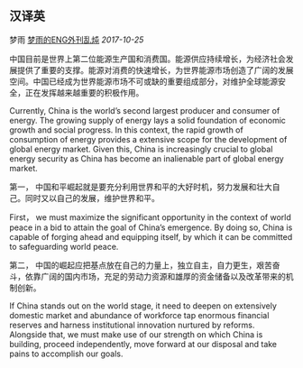 ## 汉译英

梦雨 [梦雨的ENG外刊乱炖](javascript:void(0);) *2017-10-25*

中国目前是世界上第二位能源生产国和消费国。能源供应持续增长，为经济社会发展提供了重要的支撑。能源对消费的快速增长，为世界能源市场创造了广阔的发展空间。中国已经成为世界能源市场不可或缺的重要组成部分，对维护全球能源安全，正在发挥越来越重要的积极作用。

Currently, China is the world’s second largest producer and consumer of energy. The growing supply of energy lays a solid foundation of economic growth and social progress. In this context, the rapid growth of consumption of energy provides a extensive scope for the development of global energy market. Given this, China is increasingly crucial to global energy security as China has become an inalienable part of global energy market.

第一，       中国和平崛起就是要充分利用世界和平的大好时机，努力发展和壮大自己。同时又以自己的发展，维护世界和平。

First， we must maximize the significant opportunity in the context of world peace in a bid to attain the goal of China’s emergence. By doing so, China is capable of forging ahead and equipping itself, by which it can be committed to safeguarding world peace.

第二，       中国的崛起应把基点放在自己的力量上，独立自主，自力更生，艰苦奋斗，依靠广阔的国内市场，充足的劳动力资源和雄厚的资金储备以及改革带来的机制创新。

If China stands out on the world stage, it need to deepen on extensively domestic market and abundance of workforce tap enormous financial reserves and harness institutional innovation nurtured by reforms. Alongside that, we must make use of our strength on which China is building, proceed independently, move forward at our disposal and take pains to accomplish our goals.









